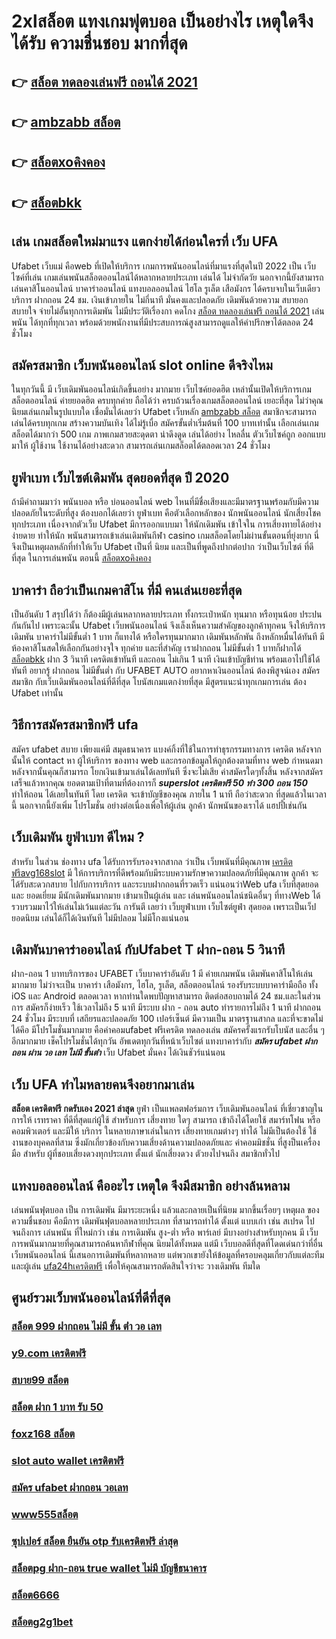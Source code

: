 # 2xlสล็อต แทงเกมฟุตบอล  เป็นอย่างไร  เหตุใดจึงได้รับ ความชื่นชอบ มากที่สุด

## 👉 [สล็อต ทดลองเล่นฟรี ถอนได้ 2021](https://www.ufaeat.com/ทางเข้ายูฟ่าเบท-ufabet/)
## 👉 [ambzabb สล็อต](https://www.ufaeat.com/credit-free-50/)
## 👉 [สล็อตxoคิงคอง](https://www.ufaeat.com/credit-free-50/)
## 👉 [สล็อตbkk](https://www.ufaeat.com/register/)

## เล่น เกมสล็อตใหม่มาแรง แตกง่ายได้ก่อนใครที่  เว็บ UFA

 Ufabet เว็บแม่  คือweb ที่เปิดให้บริการ เกมการพนันออนไลน์ที่มาแรงที่สุดในปี 2022 เป็น เว็บไซค์ที่เล่น เกมเล่นพนันสล็อตออนไลน์ได้หลากหลายประเภท  เล่นได้ ไม่จำกัดวัย นอกจากนี้ยังสามารถเล่นคาสิโนออนไลน์ บาคาร่าออนไลน์ แทงบอลออนไลน์ ไฮโล รูเล็ต เสือมังกร ได้ครบจบในเว็บเดียว บริการ ฝากถอน 24 ชม. เงินเข้าภายใน ไม่กี่นาที  มั่นคงและปลอดภัย เดิมพันด้วยความ สบายอกสบายใจ  จ่ายไม่อั้นทุกการเดิมพัน ไม่มีประวัติเรื่องกา คดโกง [สล็อต ทดลองเล่นฟรี ถอนได้ 2021](https://www.ufaeat.com/credit-free-50/)  เล่นพนัน ได้ทุกที่ทุกเวลา พร้อมด้วยพนักงานที่มีประสบการณ์สูงสามารถดูแลให้คำปรึกษาได้ตลอด 24 ชั่วโมง


## สมัครสมาชิก เว็บพนันออนไลน์  slot online ดีจริงไหม

ในทุกวันนี้ มี เว็บเดิมพันออนไลน์เกิดขึ้นอย่าง มากมาย เว็บไซค์ยอดฮิต เหล่านั้นเปิดให้บริการเกมสล็อตออนไลน์  ค่ายยอดฮิต ครบทุกค่าย  ถือได้ว่า  ครบถ้วนเรื่องเกมสล็อตออนไลน์ เยอะที่สุด ไม่ว่าคุณ นิยมเล่นเกมในรูปแบบใด   เชื่อมั่นได้เลยว่า  Ufabet เว็บหลัก [ambzabb สล็อต](https://www.ufaeat.com/credit-free-50/) สมาชิกจะสามารถเล่นได้ครบทุกเกม สร้างความบันเทิง ได้ไม่รู้เบื่อ สมัครขั้นต่ำเริ่มต้นที่ 100 บาทเท่านั้น เลือกเล่นเกมสล็อตได้มากว่า 500 เกม ภาพเกมสวยสะดุดตา น่าดึงดูด เล่นได้อย่าง ไหลลื่น ตัวเว็บไซค์ถูก ออกแบบมาให้ ผู้ใช้งาน ใช้งานได้อย่างสะดวก สามารถเล่นเกมสล็อตได้ตลอดเวลา 24 ชั่วโมง

## ยูฟ่าเบท เว็บไซต์เดิมพัน สุดยอดที่สุด ปี 2020

ถ้ามีคำถามมาว่า  พนันบอล   หรือ  บ่อนออนไลน์ web ไหนที่มีชื่อเสียงและมีมาตรฐานพร้อมกับมีความปลอดภัยในระดับที่สูง ต้องบอกได้เลยว่า ยูฟ่าเบท  คือตัวเลือกหลักของ นักพนันออนไลน์ นักเสี่ยงโชค ทุกประเภท  เนื่องจากตัวเว็บ Ufabet  มีการออกแบบมา ให้นักเดิมพัน เข้าใจใน การเสี่ยงทายได้อย่างง่ายดาย ทำให้นัก พนันสามารถเข้าเล่นเดิมพันกีฬา   casino   เกมสล็อตโดยไม่ผ่านขั้นตอนที่ยุ่งยาก นี่จึงเป็นเหตุผลหลักที่ทำให้เว็บ Ufabet  เป็นที่ นิยม และเป็นที่พูดถึงปากต่อปาก ว่าเป็นเว็บไซต์   ที่ดีที่สุด ในการเล่นพนัน   ตอนนี้
 [สล็อตxoคิงคอง](https://www.ufaeat.com/register/)

##  บาคาร่า ถือว่าเป็นเกมคาสิโน ที่มี  คนเล่นเยอะที่สุด 

เป็นอันดับ 1 สรุปได้ว่า  ก็ต้องมีผู้เล่นหลากหลายประเภท ทั้งกระเป๋าหนัก ทุนมาก หรือทุนน้อย ประปนกันกันไป เพราะฉะนั้น Ufabet เว็บพนันออนไลน์  จึงเล็งเห็นความสำคัญของลูกค้าทุกคน จึงให้บริการ เดิมพัน บาคาร่าไม่มีขั้นต่ำ 1 บาท ก็แทงได้ หรือใครทุนมากมาก เดิมพันหลักพัน ถึงหลักหมื่นได้ทันที มีห้องคาสิโนสดให้เลือกกันอย่างจุใจ ทุกค่าย และที่สำคัญ เราฝากถอน ไม่มีขั้นต่ำ 1 บาทก็ฝากได้ [สล็อตbkk](https://www.ufaeat.com/ufabet-master-login/) ฝาก 3 วินาที เครดิตเข้าทันที และถอน ไม่เกิน 1 นาที เงินเข้าบัญชีท่าน พร้อมเอาไปใช้ได้ทันที อยากรู้ ฝากถอน ไม่มีขั้นต่ำ กับ UFABET AUTO อยากหาเงินออนไลน์ ต้องพิสูจน์เอง สมัครสมาชิก กับเว็บเดิมพันออนไลน์ที่ดีที่สุด โบนัสเกมแตกง่ายที่สุด มีสูตรแนะนำทุกเกมการเล่น ต้อง Ufabet  เท่านั้น

## วิธีการสมัครสมาชิกฟรี   ufa

สมัคร ufabet   สบาย เพียงแค่มี  สมุดธนาคาร  แบงค์กิ้งที่ใช้ในการทำธุรกรรมทางการ เครดิต หลังจากนั้นให้ contact หา ผู้ให้บริการ ของทาง  web  และกรอกข้อมูลให้ถูกต้องตามที่ทาง web กำหนดมา หลังจากนั้นคุณก็สามารถ  โยกเงินเข้ามาเล่นได้เลยทันที ซึ่งจะไม่เสีย ค่าสมัครใดๆทั้งสิ้น หลังจากสมัครเสร็จแล้วหากคุณ ยอดตามเป้าที่ตามที่ต้องการก็  ***superslot เครดิตฟรี 50 ทำ 300 ถอน 150*** ทำให้ถอน ได้เลยในทันที โดย เครดิต จะเข้าบัญชีของคุณ ภายใน  1 นาที ถือว่าสะดวก ที่สุดแล้วในเวลานี้  นอกจากนี้ยังเพิ่ม โปรโมชั่น  อย่างต่อเนื่องเพื่อให้ผู้เล่น ลูกค้า นักพนันของเราได้ แฮปปี้เช่นกัน

## เว็บเดิมพัน ยูฟ่าเบท ดีไหม ?

สำหรับ ในส่วน  ช่องทาง ufa ได้รับการรับรองจากสากล ว่าเป็น เว็บพนันที่มีคุณภาพ [เครดิตฟรีavg168slot](https://www.ufaeat.com/)  มี ให้การบริการที่ดีพร้อมกับมีระบบความรักษาความปลอดภัยที่มีคุณภาพ ลูกค้า  จะได้รับสะดวกสบาย   ไปกับการบริการ  และระบบฝากถอนที่รวดเร็ว  แน่นอนว่าWeb   ufa  เว็บที่สุดยอด และ ยอดเยี่ยม  มีนักเดิมพันมากมาย   เข้ามาเป็นผู้เล่น  และ เล่นพนันออนไลน์ชนิดอื่นๆ ที่ทางWeb ได้รวบรวมมาไว้ให้เล่นไม่เว้นแต่ละวัน การันตี เลยว่า  เว็บยูฟ่าเบท เว็บไซต์ยูฟ่า  สุดยอด  เพราะเป็นเว็ปยอดนิยม เล่นได้ก็ได้เงินทันที ไม่มีปลอม ไม่มีโกงแน่นอน

##  เดิมพันบาคาร่าออนไลน์  กับUfabet T  ฝาก-ถอน 5 วินาที

ฝาก-ถอน  1 บาทบริการของ UFABET เว็บบาคาร่าอันดับ 1 มี ค่ายเกมพนัน เดิมพันคาสิโนให้เล่นมากมาย ไม่ว่าจะเป็น บาคาร่า เสือมังกร, ไฮโล, รูเล็ต, สล็อตออนไลน์ รองรับระบบบาคาร่ามือถือ ทั้ง iOS และ Android ตลอดเวลา หากท่านใดพบปัญหาสามารถ ติดต่อสอบถามได้ 24 ชม.และในส่วนการ สมัครก็ง่ายเร็ว ใช้เวลาไม่ถึง 5 นาที มีระบบ ฝาก - ถอน auto ทำรายการไม่ถึง 1 นาที  ฝากถอน 24 ชั่วโมง  มีระบบที่ เสถียรและปลอดภัย 100 เปอร์เซ็นต์ มีความเป็น มาตรฐานสากล และที่จะขาดไม่ได้คึอ มีโปรโมชั่นมากมาย   คือค่าคอมufabet ฟรีเครดิต ทดลองเล่น สมัครครั้งแรกรับโบนัส และอื่น ๆ อีกมากมาย เช็คโปรโมชั่นได้ทุกวัน อัพเดตทุกวันที่หน้าเว็บไซต์ แทงบาคาร่ากับ  ***สมัคร ufabet ฝากถอน ผ่าน วอ เลท ไม่มี ขั้นต่ํา*** เว็บ Ufabet มั่นคง ได้เงินชัวร์แน่นอน


## เว็บ UFA ทำไมหลายคนจึงอยากมาเล่น

 **สล็อต เครดิตฟรี กดรับเอง 2021 ล่าสุด** ยูฟ่า เป็นแพลตฟอร์มการ เว็บเดิมพันออนไลน์ ที่เชี่ยวชาญในการให้ เรทราคา ที่ดีที่สุดแก่ผู้ใช้ สำหรับการ เสี่ยงทาย ใดๆ สามารถ เข้าถึงได้โดยใช้  สมาร์ทโฟน หรือคอมพิวเตอร์ และมีให้ บริการ ในหลายภาษาเล่นในการ  เสี่ยงทายเกมต่างๆ  ทำได้  ไม่มีเป็นต้องใช้ ใช้งานของบุคคลที่สาม ซึ่งมักเกี่ยวข้องกับความเสี่ยงด้านความปลอดภัยและ ค่าคอมมิชชั่น ที่สูงป็นเครื่องมือ สำหรับ  ผู้ที่ชอบเสี่ยงดวงทุกประเภท ตั้งแต่ นักเสี่ยงดวง ตัวยงไปจนถึง สมาชิกทั่วไป


##  แทงบอลออนไลน์ คืออะไร  เหตุใด จึงมีสมาชิก  อย่างล้นหลาม

 เล่นพนันฟุตบอล เป็น การเดิมพัน มีมาระยะหนึ่ง แล้วและกลายเป็นที่นิยม มากขึ้นเรื่อยๆ เหตุผล ของ ความชื่นชอบ คือมีการ เดิมพันฟุตบอลหลายประเภท ที่สามารถทำได้ ตั้งแต่ แบบเก่า เช่น สเปรด ไปจนถึงการ เล่นพนัน ที่ใหม่กว่า เช่น การเดิมพัน สูง-ต่ำ หรือ พาร์เลย์  มีบางอย่างสำหรับทุกคน มี เว็บการพนันมากมายที่คุณสามารถค้นหากีฬาที่คุณ นิยมได้ทั้งหมด แต่มี เว็บบอลดีที่สุดที่โดดเด่นกว่าที่อื่น เว็บพนันออนไลน์ นี้เสนอการเดิมพันที่หลากหลาย แต่พวกเขายังให้ข้อมูลที่ครอบคลุมเกี่ยวกับแต่ละทีมและผู้เล่น [ufa24hเครดิตฟรี](https://www.ufaeat.com/ทางเข้ายูฟ่าเบท-ufabet/) เพื่อให้คุณสามารถตัดสินใจว่าจะ วางเดิมพัน ทีมใด

## ศูนย์รวมเว็บพนันออนไลน์ที่ดีที่สุด

### [สล็อต 999 ฝากถอน ไม่มี ขั้น ต่ํา วอ เลท](https://atom.io/themes/ทางเข้า%20UFAEAT%20เว็บตรง%20UFABET%20joker123%20joker%20สล็อต%20008%20สล็อต%20ฟรีเครดิต%20100%)
### [y9.com เครดิตฟรี](https://atom.io/themes/ทางเข้า%20UFAEAT%20เว็บตรง%20UFABET%20เครดิตฟรี%20ไม่ต้องฝาก%20008%20สล็อต%20ฟรีเครดิต%20100%)
### [สบาย99 สล็อต](https://atom.io/themes/ทางเข้า%20UFAEAT%20เว็บตรง%20UFABET%20superslot666%20เครดิตฟรี%2050%20008%20สล็อต%20ฟรีเครดิต%20100%)
### [สล็อต ฝาก 1 บาท รับ 50](https://atom.io/themes/ทางเข้า%20UFAEAT%20เว็บตรง%20UFABET%20888%20สล็อต%20008%20สล็อต%20ฟรีเครดิต%20100%)
### [foxz168 สล็อต](https://atom.io/themes/ทางเข้า%20UFAEAT%20เว็บตรง%20UFABET%20สล็อตxo1688%20008%20สล็อต%20ฟรีเครดิต%20100%)
### [slot auto wallet เครดิตฟรี](https://atom.io/themes/ทางเข้า%20UFAEAT%20เว็บตรง%20UFABET%20ทาง%20เข้า%20โจ๊ก%20เกอร์%20สล็อต%20008%20สล็อต%20ฟรีเครดิต%20100%)
### [สมัคร ufabet ฝากถอน วอเลท](https://atom.io/themes/ทางเข้า%20UFAEAT%20เว็บตรง%20UFABET%20superslot168%20เครดิตฟรี50%20008%20สล็อต%20ฟรีเครดิต%20100%)
### [www555สล็อต](https://atom.io/themes/ทางเข้า%20UFAEAT%20เว็บตรง%20UFABET%20สล็อต666เครดิตฟรี%20008%20สล็อต%20ฟรีเครดิต%20100%)
### [ซุปเปอร์ สล็อต ยืนยัน otp รับเครดิตฟรี ล่าสุด](https://atom.io/themes/ทางเข้า%20UFAEAT%20เว็บตรง%20UFABET%20zuma789%20เครดิตฟรี%20008%20สล็อต%20ฟรีเครดิต%20100%)
### [สล็อตpg ฝาก-ถอน true wallet ไม่มี บัญชีธนาคาร](https://atom.io/themes/ทางเข้า%20UFAEAT%20เว็บตรง%20UFABET%20สล็อต%20world1688%20008%20สล็อต%20ฟรีเครดิต%20100%)
### [สล็อต6666](https://atom.io/themes/ทางเข้า%20UFAEAT%20เว็บตรง%20UFABET%20สล็อต%20เครดิตฟรี%20100%20ไม่ต้องแชร์%202020%20008%20สล็อต%20ฟรีเครดิต%20100%)
### [สล็อตg2g1bet](https://atom.io/themes/ทางเข้า%20UFAEAT%20เว็บตรง%20UFABET%20เครดิตฟรี38บาท%20008%20สล็อต%20ฟรีเครดิต%20100%)